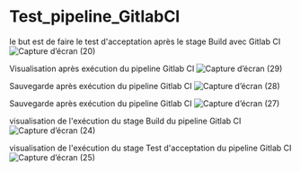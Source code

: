# Test_pipeline_GitlabCI 
le but est de faire le test d'acceptation après le stage Build avec Gitlab CI 
![Capture d’écran (20)](https://github.com/mikimihia/Test_pipeline_GitlabCI/assets/44511981/3dbc5b1b-17e4-4fae-a1c4-3d24f31b6008)

Visualisation après exécution du pipeline Gitlab CI 
![Capture d’écran (29)](https://github.com/mikimihia/Test_pipeline_GitlabCI/assets/44511981/c3872135-8dcf-4eb7-ae2d-bc8476a2584b)

Sauvegarde après exécution du pipeline Gitlab CI
![Capture d’écran (28)](https://github.com/mikimihia/Test_pipeline_GitlabCI/assets/44511981/404da752-1d94-459c-ac01-9cc6913f8762)

Sauvegarde après exécution du pipeline Gitlab CI
![Capture d’écran (27)](https://github.com/mikimihia/Test_pipeline_GitlabCI/assets/44511981/d07e4da5-eb80-4a63-96d3-60408bdc187b)

visualisation de l'exécution du stage Build du pipeline Gitlab CI 
![Capture d’écran (24)](https://github.com/mikimihia/Test_pipeline_GitlabCI/assets/44511981/16f4df57-dc35-4840-9dc0-661794464f64)

visualisation de l'exécution du stage Test d'acceptation du pipeline Gitlab CI 
![Capture d’écran (25)](https://github.com/mikimihia/Test_pipeline_GitlabCI/assets/44511981/03e7ec6d-a071-4e0e-b85d-67689fbb03ec)

 
